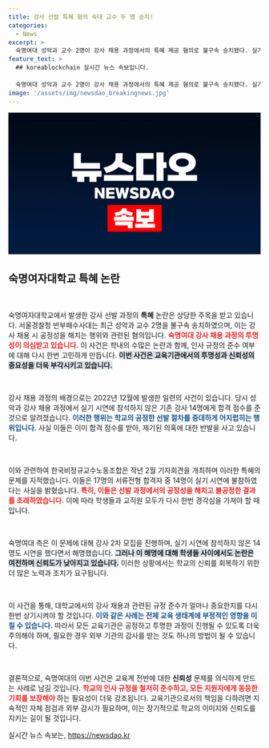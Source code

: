 ```yaml
---
title: 강사 선발 특혜 혐의 숙대 교수 두 명 송치!
categories:
  - News
excerpt: >
  숙명여대 성악과 교수 2명이 강사 채용 과정에서의 특혜 제공 혐의로 불구속 송치됐다. 실기 시연에 참석하지 않은 기존 강사들에게 합격 점수를 준 이들은 학교의 공정성을 해치며 논란을 일으켰다. 이 사건의 전말은? 클릭해서 알아보세요!
feature_text: >
  ## koreablockchain 실시간 뉴스 속보입니다.

  숙명여대 성악과 교수 2명이 강사 채용 과정에서의 특혜 제공 혐의로 불구속 송치됐다. 실기 시연에 참석하지 않은 기존 강사들에게 합격 점수를 준 이들은 학교의 공정성을 해치며 논란을 일으켰다. 이 사건의 전말은? 클릭해서 알아보세요!
image: '/assets/img/newsdao_breakingnews.jpg'
---
```


<p><img src="/assets/img/newsdao_breakingnews.jpg" alt="koreablockchain 속보" /></p>

<h2 data-ke-size="size26">숙명여자대학교 특혜 논란</h2>

<p data-ke-size="size16">&nbsp;</p>

<p>숙명여자대학교에서 발생한 강사 선발 과정의 <b>특혜</b> 논란은 상당한 주목을 받고 있습니다. 서울경찰청 반부패수사대는 최근 성악과 교수 2명을 불구속 송치하였으며, 이는 강사 채용 시 공정성을 해치는 행위와 관련된 혐의입니다. <b><span style="color: #ee2323;">숙명여대 강사 채용 과정의 투명성이 의심받고 있습니다.</span></b> 이 사건은 학내의 수많은 논란과 함께, 인사 규정의 준수 여부에 대해 다시 한번 고민하게 만듭니다. <b><span style="background-color: #21538527;">이번 사건은 교육기관에서의 투명성과 신뢰성의 중요성을 더욱 부각시키고 있습니다.</span></b> </p>

<p data-ke-size="size16">&nbsp;</p>

<p>강사 채용 과정의 배경으로는 2022년 12월에 발생한 일련의 사건이 있습니다. 당시 성악과 강사 채용 과정에서 실기 시연에 참석하지 않은 기존 강사 14명에게 합격 점수를 준 것으로 알려졌습니다. <b><span style="color: #1a5490;">이러한 행위는 학교의 공정한 선발 절차를 중대하게 어지럽히는 행위입니다.</span></b> 사실 이들은 이미 합격 점수를 받아, 제기된 의혹에 대한 반발을 사고 있습니다.</p>

<p data-ke-size="size16">&nbsp;</p>

<p>이와 관련하여 한국비정규교수노동조합은 작년 2월 기자회견을 개최하며 이러한 특혜의 문제를 지적했습니다. 이들은 17명의 서류전형 합격자 중 14명이 실기 시연에 불참하였다는 사실을 밝혔습니다. <b><span style="color: #ee2323;">특히, 이들은 선발 과정에서의 공정성을 해치고 불공정한 결과를 초래하였습니다.</span></b> 이에 따라 학생들과 교직원 모두가 다시 한번 경각심을 가져야 할 때입니다.</p>

<p data-ke-size="size16">&nbsp;</p>

<p>숙명여대 측은 이 문제에 대해 강사 2차 모집을 진행하며, 실기 시연에 참석하지 않은 14명도 시연을 했다면서 해명했습니다. <b><span style="background-color: #21538527;">그러나 이 해명에 대해 학생들 사이에서도 논란은 여전하며 신뢰도가 낮아지고 있습니다.</span></b> 이러한 상황에서는 학교의 신뢰를 회복하기 위한 더 많은 노력과 조치가 요구됩니다.</p>

<p data-ke-size="size16">&nbsp;</p>

<p>이 사건을 통해, 대학교에서의 강사 채용과 관련된 규정 준수가 얼마나 중요한지를 다시 한번 상기시켜야 할 것입니다. <b><span style="color: #1a5490;">이와 같은 사례는 전체 교육 생태계에 부정적인 영향을 미칠 수 있습니다.</span></b> 따라서 모든 교육기관은 공정하고 투명한 과정이 진행될 수 있도록 더욱 주의해야 하며, 필요한 경우 외부 기관의 감사를 받는 것도 하나의 방법이 될 수 있습니다.</p>

<p data-ke-size="size16">&nbsp;</p>

<p>결론적으로, 숙명여대의 이번 사건은 교육계 전반에 대한 <b>신뢰성</b> 문제를 의식하게 만드는 사례로 남길 것입니다. <b><span style="color: #ee2323;">학교의 인사 규정을 철저히 준수하고, 모든 지원자에게 동등한 기회를 보장해야 </span></b>하는 필요성이 더욱 강조됩니다. 교육기관으로서의 책임을 다하려면 지속적인 자체 점검과 외부 감시가 필요하며, 이는 장기적으로 학교의 이미지와 신뢰도를 지키는 길이 될 것입니다.</p>
실시간 뉴스 속보는, <a href="https://newsdao.kr" rel="dofollow">https://newsdao.kr</a>


